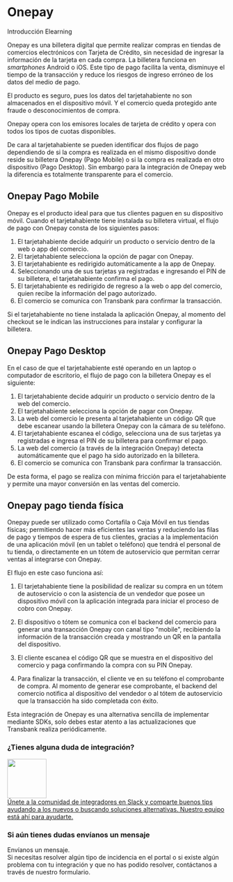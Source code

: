 # Onepay

<div class="pos-title-nav">

  <div class="video" data-toggle="modal" data-src="/public/resourse/mooc/onepay/menu/index.html" data-target="#ModalCenterData">Introducción Elearning <i class="op-link"></i></div>

  <div tbk-link='/documentacion/onepay' tbk-link-name='Documentación'></div>
  <div tbk-link='/referencia/onepay' tbk-link-name='Referencia Api'></div>
  <div tbk-link='/plugin/onepay' tbk-link-name='Plugins'></div>
</div>

Onepay es una billetera digital que permite realizar compras en tiendas de comercios electrónicos con Tarjeta de Crédito,  sin necesidad de ingresar la información de la tarjeta en cada compra. La billetera funciona en *smartphones* Android o iOS. Este tipo de pago facilita la venta, disminuye el tiempo de la transacción y reduce los riesgos de ingreso erróneo de los datos del medio de pago.

El producto es seguro, pues los datos del tarjetahabiente no son almacenados en el dispositivo móvil. Y el comercio queda protegido ante fraude o desconocimientos de compra.

Onepay opera con los emisores locales de tarjeta de crédito y opera con todos los tipos de cuotas disponibles.

De cara al tarjetahabiente se pueden identificar dos flujos de pago dependiendo de si la compra es realizada en el mismo dispositivo donde reside su billetera Onepay (Pago Mobile) o si la compra es realizada en otro dispositivo (Pago Desktop). Sin embargo para la integración de Onepay web la diferencia es totalmente transparente para el comercio.

## Onepay Pago Mobile

Onepay es el producto ideal para que tus clientes paguen en su dispositivo móvil. Cuando el tarjetahabiente tiene instalada su billetera virtual, el flujo de pago con Onepay consta de los siguientes pasos:

1. El tarjetahabiente decide adquirir un producto o servicio dentro de la web o app del comercio.
2. El tarjetahabiente selecciona la opción de pagar con Onepay.
3. El tarjetahabiente es redirigido automáticamente a la app de Onepay.
4. Seleccionando una de sus tarjetas ya registradas e ingresando el PIN de su billetera, el tarjetahabiente confirma el pago.
5. El tarjetahabiente es redirigido de regreso a la web o app del comercio, quien recibe la información del pago autorizado.
6. El comercio se comunica con Transbank para confirmar la transacción.

Si el tarjetahabiente no tiene instalada la aplicación Onepay, al momento del checkout se le indican las instrucciones para instalar y configurar la billetera.

## Onepay Pago Desktop

En el caso de que el tarjetahabiente esté operando en un laptop o computador de escritorio, el flujo de pago con la billetera Onepay es el siguiente:

1. El tarjetahabiente decide adquirir un producto o servicio dentro de la web del comercio.
2. El tarjetahabiente selecciona la opción de pagar con Onepay.
3. La web del comercio le presenta al tarjetahabiente un código QR que debe escanear usando la billetera Onepay con la cámara de su teléfono.
4. El tarjetahabiente escanea el código, selecciona una de sus tarjetas ya registradas e ingresa el PIN de su billetera para confirmar el pago.
5. La web del comercio (a través de la integración Onepay) detecta automáticamente que el pago ha sido autorizado en la billetera.
6. El comercio se comunica con Transbank para confirmar la transacción.

De esta forma, el pago se realiza con mínima fricción para el tarjetahabiente y permite una mayor conversión en las ventas del comercio.

## Onepay pago tienda física

Onepay puede ser utilizado como Cortafila o Caja Móvil en tus tiendas físicas; permitiendo hacer más eficientes las ventas y reduciendo las filas de pago y tiempos de espera de tus clientes, gracias a la implementación de una aplicación móvil (en un tablet o teléfono) que tendrá el personal de tu tienda, o directamente en un tótem de autoservicio que permitan cerrar ventas al integrarse con Onepay.

El flujo en este caso funciona así:

1. El tarjetahabiente tiene la posibilidad de realizar su compra en un tótem de autoservicio o con la asistencia de un vendedor que posee un dispositivo móvil con la aplicación integrada para iniciar el proceso de cobro con Onepay.

2. El dispositivo o tótem se comunica con el backend del comercio para generar una transacción Onepay con canal tipo "mobile", recibiendo la información de la transacción creada y mostrando un QR en la pantalla del dispositivo.

3. El cliente escanea el código QR que se muestra en el dispositivo del comercio y paga confirmando la compra con su PIN Onepay.

4. Para finalizar la transacción, el cliente ve en su teléfono el comprobante de compra. Al momento de generar ese comprobante, el backend del comercio notifica al dispositivo del vendedor o al tótem de autoservicio que la transacción ha sido completada con éxito.

Esta integración de Onepay es una alternativa sencilla de implementar mediante SDKs, solo debes estar atento a las actualizaciones que Transbank realiza periódicamente.

<div class="container slate">
  <div class='slate-after-footer'>
    <div class='row d-flex align-items-stretch'>
      <div class='col-12 col-lg-6'>
        <h3 class='toc-ignore fo-size-22'>¿Tienes alguna duda de integración?</h3>
        <a href='https://join-transbankdevelopers-slack.herokuapp.com/' target='_blank'>
          <div class='td_block_gray'>
            <img src="https://p9.zdassets.com/hc/theme_assets/138842/200037786/logo.png" alt="" style="width: 90px; min-width: 100px;">
            <div class='td_pa-txt'>
              Únete a la comunidad de integradores en Slack y comparte buenos tips ayudando a los nuevos o buscando soluciones alternativas. Nuestro equipo está ahí para ayudarte.
            </div>
          </div>
        </a>
      </div>
      <div class='col-12 col-lg-6'>
        <h3 class='toc-ignore fo-size-22'>Si aún tienes dudas envíanos un mensaje</h3>
        <a class="pointer magenta" data-toggle='modal' data-target='#modalContactForm'>
          <div class='td_block_gray'>
            <div class="fo-size-20"><i class="fas fa-envelope"></i> Envíanos un mensaje.</div>
            <div class='td_pa-txt'>
              Si necesitas resolver algún tipo de incidencia en el portal o si existe algún problema con tu integración y  que no has podido resolver, contáctanos a través de nuestro formulario.
            </div>
          </div>
        </a>
      </div>
    </div>
  </div>
</div>
